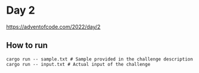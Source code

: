 # Day 2

https://adventofcode.com/2022/day/2

## How to run

```
cargo run -- sample.txt # Sample provided in the challenge description
cargo run -- input.txt # Actual input of the challenge
```
